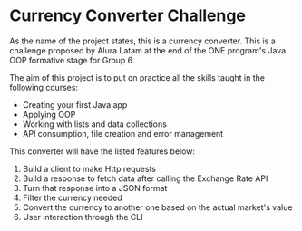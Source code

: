 # Currency Converter Challenge
As the name of the project states, this is a currency converter. This is a challenge proposed by Alura Latam at the end of the ONE program's Java OOP formative stage for Group 6.

The aim of this project is to put on practice all the skills taught in the following courses:
- Creating your first Java app
- Applying OOP
- Working with lists and data collections
- API consumption, file creation and error management

This converter will have the listed features below:
1. Build a client to make Http requests
2. Build a response to fetch data after calling the Exchange Rate API
3. Turn that response into a JSON format
4. Filter the currency needed
5. Convert the currency to another one based on the actual market's value
6. User interaction through the CLI